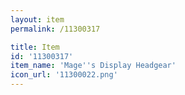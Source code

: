 ```yaml
---
layout: item
permalink: /11300317

title: Item
id: '11300317'
item_name: 'Mage''s Display Headgear'
icon_url: '11300022.png'
---
```

